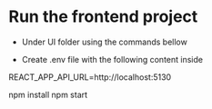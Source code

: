 # Run the frontend project 

- Under UI folder using the commands bellow

- Create .env file with the following content inside

REACT_APP_API_URL=http://localhost:5130

npm install
npm start